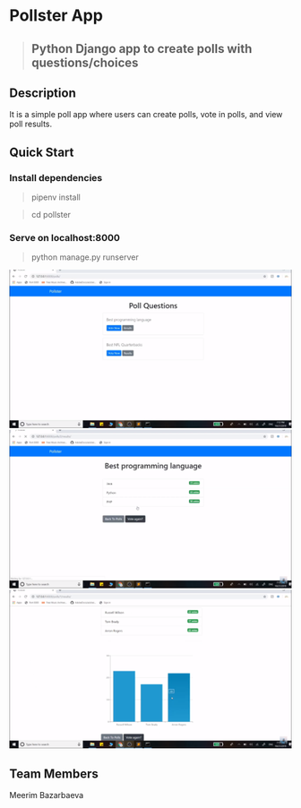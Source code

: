 # Pollster App
> ## Python Django app to create polls with questions/choices

## Description
It is a simple poll app where users can create polls, vote in polls, and view poll results.

## Quick Start
### Install dependencies
> pipenv install

> cd pollster

### Serve on localhost:8000
> python manage.py runserver

![alt text](https://github.com/b-meerim/python-fin/blob/master/pollster/templates/%D0%A1%D0%BD%D0%B8%D0%BC%D0%BE%D0%BA%20%D1%8D%D0%BA%D1%80%D0%B0%D0%BD%D0%B0%20(100).png)
![alt text](https://github.com/b-meerim/python-fin/blob/master/pollster/templates/%D0%A1%D0%BD%D0%B8%D0%BC%D0%BE%D0%BA%20%D1%8D%D0%BA%D1%80%D0%B0%D0%BD%D0%B0%20(101).png)
![alt text](https://github.com/b-meerim/python-fin/blob/master/pollster/templates/%D0%A1%D0%BD%D0%B8%D0%BC%D0%BE%D0%BA%20%D1%8D%D0%BA%D1%80%D0%B0%D0%BD%D0%B0%20(103).png)

## Team Members
Meerim Bazarbaeva

